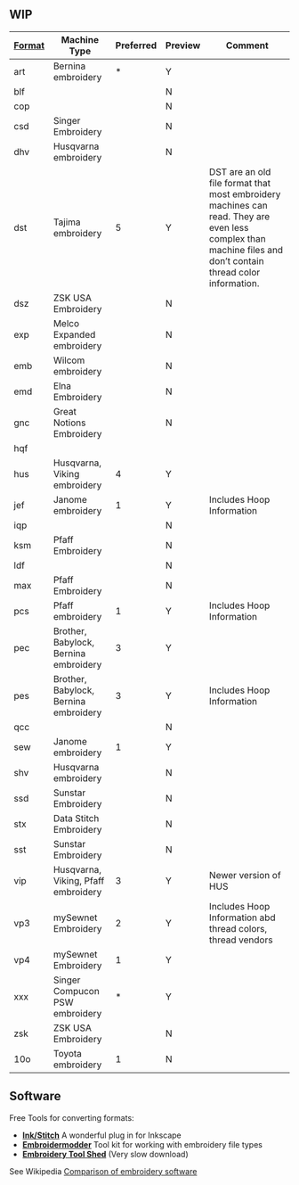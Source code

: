 ## WIP
| [Format][1] | Machine Type | Preferred | Preview | Comment |
|----|---|---|---|---|
|art | Bernina embroidery | * |Y| |
|blf | | |N| 
|cop | | |N| 
|csd | Singer Embroidery | |N| |
|dhv | Husqvarna embroidery | |N| |
|dst | Tajima embroidery | 5 |Y|DST are an old file format that most embroidery machines can read. They are even less complex than machine files and don’t contain thread color information. |
|dsz | ZSK USA Embroidery | |N| |
|exp | Melco Expanded embroidery | |N| |
|emb | Wilcom embroidery | |N| |
|emd | Elna Embroidery | |N| |
|gnc | Great Notions Embroidery | |N| |
|hqf | | | | |
|hus | Husqvarna, Viking embroidery |4|Y| |
|jef | Janome embroidery | 1 |Y| Includes Hoop Information |
|iqp | | |N| |
|ksm | Pfaff Embroidery | |N| |
|ldf | | |N| |
|max | Pfaff Embroidery | |N| |
|pcs | Pfaff embroidery | 1 |Y| Includes Hoop Information|
|pec | Brother, Babylock, Bernina embroidery | 3 |Y| |
|pes | Brother, Babylock, Bernina embroidery | 3 |Y| Includes Hoop Information |
|qcc | | |N| |
|sew | Janome embroidery |1| Y| |
|shv | Husqvarna embroidery | |N| |
|ssd | Sunstar Embroidery | |N| |
|stx | Data Stitch Embroidery | |N| |
|sst | Sunstar Embroidery | |N| |
|vip | Husqvarna, Viking, Pfaff embroidery |3|Y| Newer version of HUS |
|vp3 | mySewnet Embroidery |2|Y| Includes Hoop Information abd thread colors, thread vendors |
|vp4 | mySewnet Embroidery |1|Y| |
|xxx | Singer Compucon PSW embroidery|*|Y| |
|zsk | ZSK USA Embroidery | |N| |
|10o | Toyota embroidery |1|N| |





## Software

Free Tools for converting formats:
- **[Ink/Stitch](https://inkstitch.org/)**  A wonderful plug in for Inkscape
- **[Embroidermodder](https://www.libembroidery.org/)** Tool kit for working with embroidery file types
- **[Embroidery Tool Shed](https://www.shop.dzgns.com/products/embroidery-tool-shed)** (Very slow download)

See Wikipedia [Comparison of embroidery software](https://en.wikipedia.org/wiki/Comparison_of_embroidery_software)

[1]:<https://github.com/Embroidermodder/libembroidery/tree/49e48dd0d9739440faf0875deb6e9eaf71ac1d2f#table-of-format-support-levels> "Embroidermodder - Table of Formats"
